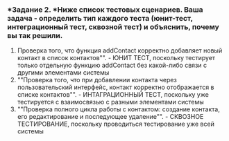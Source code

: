 ### *Задание 2. *Ниже список тестовых сценариев. Ваша задача - определить тип каждого теста (юнит-тест, интеграционный тест, сквозной тест) и объяснить, почему вы так решили.
1. Проверка того, что функция addContact корректно добавляет новый контакт в список контактов"". - ЮНИТ ТЕСТ, поскольку тестирует только отдельную функцию addContact без какой-либо связи с другими элементами системы
2. ""Проверка того, что при добавлении контакта через пользовательский интерфейс, контакт корректно отображается в списке контактов"". - ИНТАГРАЦИОННЫЙ ТЕСТ, поскольку уже тестируется с взаимосвязью с разными элементами системы
3. ""Проверка полного цикла работы с контактом: создание контакта, его редактирование и последующее удаление"". - СКВОЗНОЕ ТЕСТИРОВАНИЕ, поскольку проводиться тестирование уже всей системы